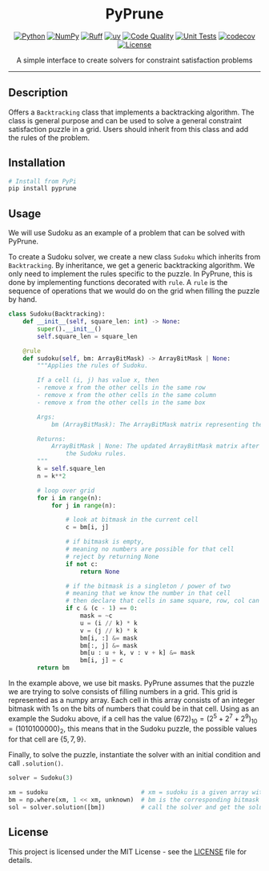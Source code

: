 <div align="center">

# PyPrune
[![Python](https://img.shields.io/badge/Python-3776ab?logo=python&logoColor=white)](https://www.python.org/)
[![NumPy](https://img.shields.io/badge/NumPy-4dabcf?logo=numpy&logoColor=white)](https://numpy.org/)
[![Ruff](https://img.shields.io/badge/Ruff-261230?logo=ruff&logoColor=white)](https://github.com/astral-sh/ruff)
[![uv](https://img.shields.io/badge/uv-de5fe9?logo=uv&logoColor=white)](https://github.com/astral-sh/uv)
[![Code Quality](https://github.com/miguelbper/pyprune/actions/workflows/code-quality.yaml/badge.svg)](https://github.com/miguelbper/pyprune/actions/workflows/code-quality.yaml)
[![Unit Tests](https://github.com/miguelbper/pyprune/actions/workflows/tests.yaml/badge.svg)](https://github.com/miguelbper/pyprune/actions/workflows/tests.yaml)
[![codecov](https://codecov.io/gh/miguelbper/pyprune/graph/badge.svg)](https://codecov.io/gh/miguelbper/pyprune)
[![License](https://img.shields.io/badge/License-MIT-green.svg?labelColor=gray)](LICENSE)

A simple interface to create solvers for constraint satisfaction problems

</div>

---

## Description

Offers a `Backtracking` class that implements a backtracking algorithm. The class is general purpose and can be used to solve a general constraint satisfaction puzzle in a grid. Users should inherit from this class and add the rules of the problem.

## Installation

```bash
# Install from PyPi
pip install pyprune
```

## Usage

We will use Sudoku as an example of a problem that can be solved with PyPrune.

To create a Sudoku solver, we create a new class `Sudoku` which inherits from `Backtracking`. By inheritance, we get a generic backtracking algorithm. We only need to implement the rules specific to the puzzle. In PyPrune, this is done by implementing functions decorated with `rule`. A `rule` is the sequence of operations that we would do on the grid when filling the puzzle by hand.

```python
class Sudoku(Backtracking):
    def __init__(self, square_len: int) -> None:
        super().__init__()
        self.square_len = square_len

    @rule
    def sudoku(self, bm: ArrayBitMask) -> ArrayBitMask | None:
        """Applies the rules of Sudoku.

        If a cell (i, j) has value x, then
        - remove x from the other cells in the same row
        - remove x from the other cells in the same column
        - remove x from the other cells in the same box

        Args:
            bm (ArrayBitMask): The ArrayBitMask matrix representing the grid.

        Returns:
            ArrayBitMask | None: The updated ArrayBitMask matrix after applying
                the Sudoku rules.
        """
        k = self.square_len
        n = k**2

        # loop over grid
        for i in range(n):
            for j in range(n):

                # look at bitmask in the current cell
                c = bm[i, j]

                # if bitmask is empty,
                # meaning no numbers are possible for that cell
                # reject by returning None
                if not c:
                    return None

                # if the bitmask is a singleton / power of two
                # meaning that we know the number in that cell
                # then declare that cells in same square, row, col can't have the same num
                if c & (c - 1) == 0:
                    mask = ~c
                    u = (i // k) * k
                    v = (j // k) * k
                    bm[i, :] &= mask
                    bm[:, j] &= mask
                    bm[u : u + k, v : v + k] &= mask
                    bm[i, j] = c
        return bm
```

In the example above, we use bit masks. PyPrune assumes that the puzzle we are trying to solve consists of filling numbers in a grid. This grid is represented as a numpy array. Each cell in this array consists of an integer bitmask with 1s on the bits of numbers that could be in that cell. Using as an example the Sudoku above, if a cell has the value $`(672)_{10} = (2^5 + 2^7 + 2^9)_{10} = (1010100000)_2`$, this means that in the Sudoku puzzle, the possible values for that cell are $`\{5,7,9\}`$.

Finally, to solve the puzzle, instantiate the solver with an initial condition and call `.solution()`.

```python
solver = Sudoku(3)

xm = sudoku                          # xm = sudoku is a given array with some cells already filled
bm = np.where(xm, 1 << xm, unknown)  # bm is the corresponding bitmask matrix
sol = solver.solution([bm])          # call the solver and get the solution
```

## License

This project is licensed under the MIT License - see the [LICENSE](LICENSE) file for details.
